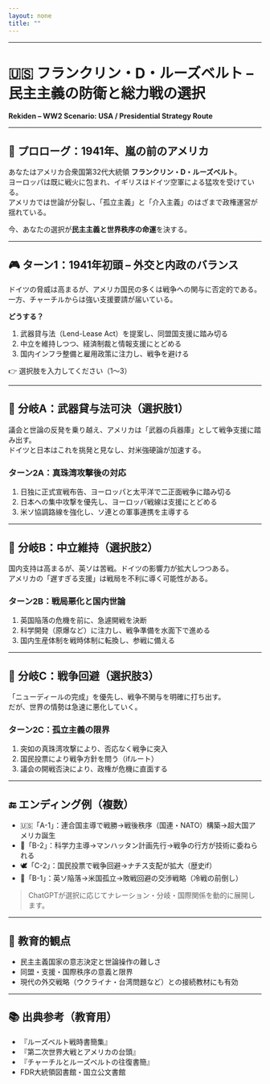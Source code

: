 ```yaml
---
layout: none
title: ""
---
```

    
---

# 🇺🇸 フランクリン・D・ルーズベルト – 民主主義の防衛と総力戦の選択  
**Rekiden – WW2 Scenario: USA / Presidential Strategy Route**

---

## 📜 プロローグ：1941年、嵐の前のアメリカ

あなたはアメリカ合衆国第32代大統領 **フランクリン・D・ルーズベルト**。  
ヨーロッパは既に戦火に包まれ、イギリスはドイツ空軍による猛攻を受けている。  
アメリカでは世論が分裂し、「孤立主義」と「介入主義」のはざまで政権運営が揺れている。

今、あなたの選択が**民主主義と世界秩序の命運**を決する。

---

## 🎮 ターン1：1941年初頭 – 外交と内政のバランス

ドイツの脅威は高まるが、アメリカ国民の多くは戦争への関与に否定的である。  
一方、チャーチルからは強い支援要請が届いている。

**どうする？**

1. 武器貸与法（Lend-Lease Act）を提案し、同盟国支援に踏み切る  
2. 中立を維持しつつ、経済制裁と情報支援にとどめる  
3. 国内インフラ整備と雇用政策に注力し、戦争を避ける

👉 選択肢を入力してください（1〜3）

---

## 🔁 分岐A：武器貸与法可決（選択肢1）

議会と世論の反発を乗り越え、アメリカは「武器の兵器庫」として戦争支援に踏み出す。  
ドイツと日本はこれを挑発と見なし、対米強硬論が加速する。

### ターン2A：真珠湾攻撃後の対応

1. 日独に正式宣戦布告、ヨーロッパと太平洋で二正面戦争に踏み切る  
2. 日本への集中攻撃を優先し、ヨーロッパ戦線は支援にとどめる  
3. 米ソ協調路線を強化し、ソ連との軍事連携を主導する

---

## 🔁 分岐B：中立維持（選択肢2）

国内支持は高まるが、英ソは苦戦。ドイツの影響力が拡大しつつある。  
アメリカの「遅すぎる支援」は戦局を不利に導く可能性がある。

### ターン2B：戦局悪化と国内世論

1. 英国陥落の危機を前に、急遽開戦を決断  
2. 科学開発（原爆など）に注力し、戦争準備を水面下で進める  
3. 国内生産体制を戦時体制に転換し、参戦に備える

---

## 🔁 分岐C：戦争回避（選択肢3）

「ニューディールの完成」を優先し、戦争不関与を明確に打ち出す。  
だが、世界の情勢は急速に悪化していく。

### ターン2C：孤立主義の限界

1. 突如の真珠湾攻撃により、否応なく戦争に突入  
2. 国民投票により戦争方針を問う（ifルート）  
3. 議会の開戦否決により、政権が危機に直面する

---

## 🔚 エンディング例（複数）

- 🇺🇸「A-1」：連合国主導で戦勝→戦後秩序（国連・NATO）構築→超大国アメリカ誕生
- 🧭「B-2」：科学力主導→マンハッタン計画先行→戦争の行方が技術に委ねられる
- 🕊️「C-2」：国民投票で戦争回避→ナチス支配が拡大（歴史if）
- 🔄「B-1」：英ソ陥落→米国孤立→敗戦回避の交渉戦略（冷戦の前倒し）

> ChatGPTが選択に応じてナレーション・分岐・国際関係を動的に展開します。

---

## 🧠 教育的観点

- 民主主義国家の意志決定と世論操作の難しさ  
- 同盟・支援・国際秩序の意義と限界  
- 現代の外交戦略（ウクライナ・台湾問題など）との接続教材にも有効

---

## 📚 出典参考（教育用）

- 『ルーズベルト戦時書簡集』  
- 『第二次世界大戦とアメリカの台頭』  
- 『チャーチルとルーズベルトの往復書簡』  
- FDR大統領図書館・国立公文書館
